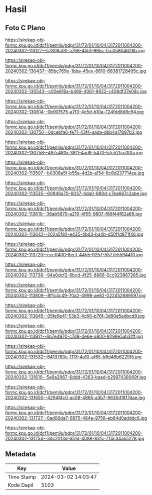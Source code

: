 # Hasil

## Foto C Plano

https://sirekap-obj-formc.kpu.go.id/dcf1/pemilu/pdpr/31/72/01/10/04/3172011004200-20240302-113127--57808a00-a768-4bb1-995c-fcc05804628b.jpg

https://sirekap-obj-formc.kpu.go.id/dcf1/pemilu/pdpr/31/72/01/10/04/3172011004200-20240302-130437--85bc769e-1bba-45ee-8810-68381728495c.jpg

https://sirekap-obj-formc.kpu.go.id/dcf1/pemilu/pdpr/31/72/01/10/04/3172011004200-20240302-130543--c00e816a-b469-4061-9822-c408df37e09c.jpg

https://sirekap-obj-formc.kpu.go.id/dcf1/pemilu/pdpr/31/72/01/10/04/3172011004200-20240302-130614--0b901575-a7f3-4c5d-b10a-724fdd8d8c94.jpg

https://sirekap-obj-formc.kpu.go.id/dcf1/pemilu/pdpr/31/72/01/10/04/3172011004200-20240302-130750--0dcebfa6-fe71-43f4-aada-dbb4a17897b3.jpg

https://sirekap-obj-formc.kpu.go.id/dcf1/pemilu/pdpr/31/72/01/10/04/3172011004200-20240302-130758--497c481b-38f1-4ad9-b470-57c52fcc00fa.jpg

https://sirekap-obj-formc.kpu.go.id/dcf1/pemilu/pdpr/31/72/01/10/04/3172011004200-20240302-113507--b0308a5f-b55a-4d2b-a154-8c8d237714ea.jpg

https://sirekap-obj-formc.kpu.go.id/dcf1/pemilu/pdpr/31/72/01/10/04/3172011004200-20240302-113535--60946a70-6037-4da0-880d-c7ea667c2abe.jpg

https://sirekap-obj-formc.kpu.go.id/dcf1/pemilu/pdpr/31/72/01/10/04/3172011004200-20240302-113610--36ab5870-a219-4f55-9807-f86f44f82a89.jpg

https://sirekap-obj-formc.kpu.go.id/dcf1/pemilu/pdpr/31/72/01/10/04/3172011004200-20240302-113642--202a5f92-e435-4bd3-ba4b-d50f1d871f46.jpg

https://sirekap-obj-formc.kpu.go.id/dcf1/pemilu/pdpr/31/72/01/10/04/3172011004200-20240302-113720--cccff400-8ecf-44b5-9257-5577e5594410.jpg

https://sirekap-obj-formc.kpu.go.id/dcf1/pemilu/pdpr/31/72/01/10/04/3172011004200-20240302-113738--94e0dcf2-6bcd-4f25-8866-0cc923867285.jpg

https://sirekap-obj-formc.kpu.go.id/dcf1/pemilu/pdpr/31/72/01/10/04/3172011004200-20240302-113809--8f1c4c49-70a2-4998-ae82-022452689597.jpg

https://sirekap-obj-formc.kpu.go.id/dcf1/pemilu/pdpr/31/72/01/10/04/3172011004200-20240302-113845--05fe5e41-53b3-4c66-b76f-3d90e5edbcd9.jpg

https://sirekap-obj-formc.kpu.go.id/dcf1/pemilu/pdpr/31/72/01/10/04/3172011004200-20240302-113921--6b7e4970-c7d8-4e6e-a800-9299e5ab31ff.jpg

https://sirekap-obj-formc.kpu.go.id/dcf1/pemilu/pdpr/31/72/01/10/04/3172011004200-20240302-131532--6413763e-1113-4a10-af65-b6d46b6229f5.jpg

https://sirekap-obj-formc.kpu.go.id/dcf1/pemilu/pdpr/31/72/01/10/04/3172011004200-20240302-131610--5e6a2967-6ddd-4363-baad-b2997438069f.jpg

https://sirekap-obj-formc.kpu.go.id/dcf1/pemilu/pdpr/31/72/01/10/04/3172011004200-20240302-131650--4294f4c0-ac08-4865-a3b7-9630d1817dae.jpg

https://sirekap-obj-formc.kpu.go.id/dcf1/pemilu/pdpr/31/72/01/10/04/3172011004200-20240302-131727--0ad06da7-6975-484e-9758-eb84d0adddc6.jpg

https://sirekap-obj-formc.kpu.go.id/dcf1/pemilu/pdpr/31/72/01/10/04/3172011004200-20240302-131754--3dc2013d-651d-4088-831c-714c34ab5278.jpg


## Metadata

| Key        | Value               |
| ---------- | ------------------- |
| Time Stamp | 2024-03-02 14:03:47 |
| Kode Dapil | 3103                |



